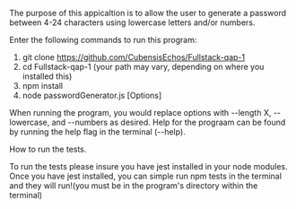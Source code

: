 The purpose of this appicaltion is to allow the user to generate a password between 4-24 characters using lowercase letters and/or numbers. 

Enter the following commands to run this program:
1. git clone https://github.com/CubensisEchos/Fullstack-qap-1
2. cd Fullstack-qap-1 (your path may vary, depending on where you installed this)
3. npm install
4. node passwordGenerator.js [Options]

When running the program, you would replace options with --length X, --lowercase, and --numbers as desired.
Help for the prograam can be found by running the help flag in the terminal (--help).

How to run the tests.

To run the tests please insure you have jest installed in your node modules.
Once you have jest installed, you can simple run npm tests in the terminal and they will run!(you must be in the program's directory within the terminal)




